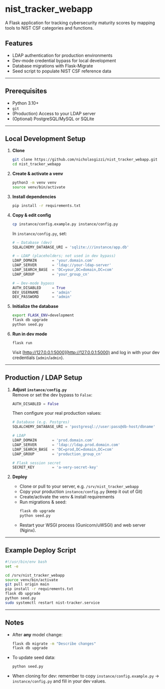 # nist_tracker_webapp

A Flask application for tracking cybersecurity maturity scores by mapping tools to NIST CSF categories and functions.

## Features

- LDAP authentication for production environments  
- Dev-mode credential bypass for local development  
- Database migrations with Flask-Migrate  
- Seed script to populate NIST CSF reference data  

---

## Prerequisites

- Python 3.10+  
- `git`  
- (Production) Access to your LDAP server  
- (Optional) PostgreSQL/MySQL or SQLite  

---

## Local Development Setup

1. **Clone**  
   ```bash
   git clone https://github.com/nicholasgizzi/nist_tracker_webapp.git
   cd nist_tracker_webapp
   ```

2. **Create & activate a venv**  
   ```bash
   python3 -m venv venv
   source venv/bin/activate
   ```

3. **Install dependencies**  
   ```bash
   pip install -r requirements.txt
   ```

4. **Copy & edit config**  
   ```bash
   cp instance/config.example.py instance/config.py
   ```
   In `instance/config.py`, set:
   ```python
   # — Database (dev)
   SQLALCHEMY_DATABASE_URI = 'sqlite:///instance/app.db'

   # — LDAP (placeholders; not used in dev bypass)
   LDAP_DOMAIN       = 'your.domain.com'
   LDAP_SERVER       = 'ldap://your-ldap-server'
   LDAP_SEARCH_BASE  = 'DC=your,DC=domain,DC=com'
   LDAP_GROUP        = 'your_group_cn'

   # — Dev-mode bypass
   AUTH_DISABLED     = True
   DEV_USERNAME      = 'admin'
   DEV_PASSWORD      = 'admin'
   ```

5. **Initialize the database**  
   ```bash
   export FLASK_ENV=development
   flask db upgrade
   python seed.py
   ```

6. **Run in dev mode**  
   ```bash
   flask run
   ```
   Visit [http://127.0.0.1:5000](http://127.0.0.1:5000) and log in with your dev credentials (`admin`/`admin`).

---

## Production / LDAP Setup

1. **Adjust `instance/config.py`**  
   Remove or set the dev bypass to `False`:
   ```python
   AUTH_DISABLED = False
   ```
   Then configure your real production values:
   ```python
   # Database (e.g. Postgres)
   SQLALCHEMY_DATABASE_URI = 'postgresql://user:pass@db-host/dbname'

   # LDAP
   LDAP_DOMAIN       = 'prod.domain.com'
   LDAP_SERVER       = 'ldap://ldap.prod.domain.com'
   LDAP_SEARCH_BASE  = 'DC=prod,DC=domain,DC=com'
   LDAP_GROUP        = 'production_group_cn'

   # Flask session secret
   SECRET_KEY        = 'a-very-secret-key'
   ```

2. **Deploy**  
   - Clone or pull to your server, e.g. `/srv/nist_tracker_webapp`  
   - Copy your production `instance/config.py` (keep it out of Git)  
   - Create/activate the venv & install requirements  
   - Run migrations & seed:  
     ```bash
     flask db upgrade
     python seed.py
     ```  
   - Restart your WSGI process (Gunicorn/uWSGI) and web server (Nginx).

---

## Example Deploy Script

```bash
#!/usr/bin/env bash
set -e

cd /srv/nist_tracker_webapp
source venv/bin/activate
git pull origin main
pip install -r requirements.txt
flask db upgrade
python seed.py
sudo systemctl restart nist-tracker.service
```

---

## Notes

- After **any** model change:  
  ```bash
  flask db migrate -m "Describe changes"
  flask db upgrade
  ```  
- To update seed data:  
  ```bash
  python seed.py
  ```  
- When cloning for dev: remember to copy `instance/config.example.py` → `instance/config.py` and fill in your dev values.
